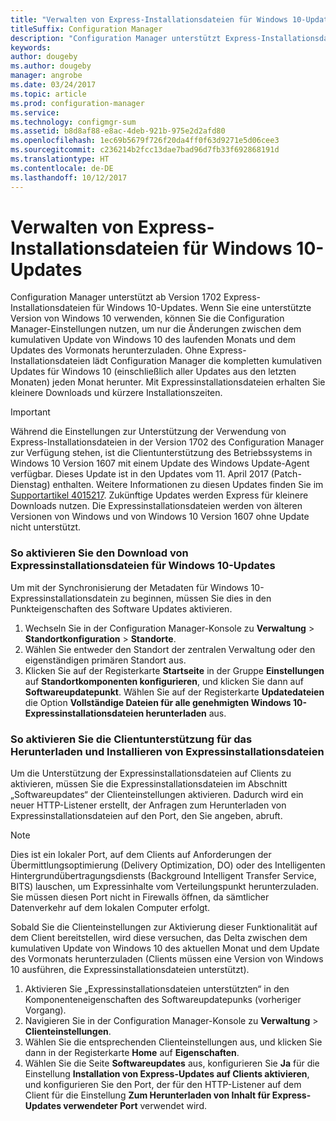 ```yaml
---
title: "Verwalten von Express-Installationsdateien für Windows 10-Updates"
titleSuffix: Configuration Manager
description: "Configuration Manager unterstützt Express-Installationsdateien für Windows 10, die kleinere Downloads und kürzere Installationszeiten für Clients bieten."
keywords: 
author: dougeby
ms.author: dougeby
manager: angrobe
ms.date: 03/24/2017
ms.topic: article
ms.prod: configuration-manager
ms.service: 
ms.technology: configmgr-sum
ms.assetid: b8d8af88-e8ac-4deb-921b-975e2d2afd80
ms.openlocfilehash: 1ec69b5679f726f20da4ff0f63d9271e5d06cee3
ms.sourcegitcommit: c236214b2fcc13dae7bad96d7fb33f692868191d
ms.translationtype: HT
ms.contentlocale: de-DE
ms.lasthandoff: 10/12/2017
---
```

# <a name="manage-express-installation-files-for-windows-10-updates"></a>Verwalten von Express-Installationsdateien für Windows 10-Updates
Configuration Manager unterstützt ab Version 1702 Express-Installationsdateien für Windows 10-Updates. Wenn Sie eine unterstützte Version von Windows 10 verwenden, können Sie die Configuration Manager-Einstellungen nutzen, um nur die Änderungen zwischen dem kumulativen Update von Windows 10 des laufenden Monats und dem Updates des Vormonats herunterzuladen. Ohne Express-Installationsdateien lädt Configuration Manager die kompletten kumulativen Updates für Windows 10 (einschließlich aller Updates aus den letzten Monaten) jeden Monat herunter. Mit Expressinstallationsdateien erhalten Sie kleinere Downloads und kürzere Installationszeiten.

> [!IMPORTANT]
> Während die Einstellungen zur Unterstützung der Verwendung von Express-Installationsdateien in der Version 1702 des Configuration Manager zur Verfügung stehen, ist die Clientunterstützung des Betriebssystems in Windows 10 Version 1607 mit einem Update des Windows Update-Agent verfügbar. Dieses Update ist in den Updates vom 11. April 2017 (Patch-Dienstag) enthalten. Weitere Informationen zu diesen Updates finden Sie im [Supportartikel 4015217](http://support.microsoft.com/kb/4015217). Zukünftige Updates werden Express für kleinere Downloads nutzen. Die Expressinstallationsdateien werden von älteren Versionen von Windows und von Windows 10 Version 1607 ohne Update nicht unterstützt.


### <a name="to-enable-the-download-of-express-installation-files-for-windows-10-updates"></a>So aktivieren Sie den Download von Expressinstallationsdateien für Windows 10-Updates
Um mit der Synchronisierung der Metadaten für Windows 10-Expressinstallationsdatein zu beginnen, müssen Sie dies in den Punkteigenschaften des Software Updates aktivieren.
1.  Wechseln Sie in der Configuration Manager-Konsole zu **Verwaltung** > **Standortkonfiguration** > **Standorte**.
2.  Wählen Sie entweder den Standort der zentralen Verwaltung oder den eigenständigen primären Standort aus.
3.  Klicken Sie auf der Registerkarte **Startseite** in der Gruppe **Einstellungen** auf **Standortkomponenten konfigurieren**, und klicken Sie dann auf **Softwareupdatepunkt**. Wählen Sie auf der Registerkarte **Updatedateien** die Option  **Vollständige Dateien für alle genehmigten Windows 10-Expressinstallationsdateien herunterladen** aus.

### <a name="to-enable-support-for-clients-to-download-and-install-express-installation-files"></a>So aktivieren Sie die Clientunterstützung für das Herunterladen und Installieren von Expressinstallationsdateien
Um die Unterstützung der Expressinstallationsdateien auf Clients zu aktivieren, müssen Sie die Expressinstallationsdateien im Abschnitt „Softwareupdates“ der Clienteinstellungen aktivieren. Dadurch wird ein neuer HTTP-Listener erstellt, der Anfragen zum Herunterladen von Expressinstallationsdateien auf den Port, den Sie angeben, abruft.

> [!NOTE]    
> Dies ist ein lokaler Port, auf dem Clients auf Anforderungen der Übermittlungsoptimierung (Delivery Optimization, DO) oder des Intelligenten Hintergrundübertragungsdiensts (Background Intelligent Transfer Service, BITS) lauschen, um Expressinhalte vom Verteilungspunkt herunterzuladen. Sie müssen diesen Port nicht in Firewalls öffnen, da sämtlicher Datenverkehr auf dem lokalen Computer erfolgt.

Sobald Sie die Clienteinstellungen zur Aktivierung dieser Funktionalität auf dem Client bereitstellen, wird diese versuchen, das Delta zwischen dem kumulativen Update von Windows 10 des aktuellen Monat und dem Update des Vormonats herunterzuladen (Clients müssen eine Version von Windows 10 ausführen, die Expressinstallationsdateien unterstützt).
1.  Aktivieren Sie „Expressinstallationsdateien unterstützten“ in den Komponenteneigenschaften des Softwareupdatepunks (vorheriger Vorgang).
2.  Navigieren Sie in der Configuration Manager-Konsole zu **Verwaltung** > **Clienteinstellungen**.
3.  Wählen Sie die entsprechenden Clienteinstellungen aus, und klicken Sie dann in der Registerkarte **Home** auf **Eigenschaften**.
4.  Wählen Sie die Seite **Softwareupdates** aus, konfigurieren Sie **Ja** für die Einstellung **Installation von Express-Updates auf Clients aktivieren**, und konfigurieren Sie den Port, der für den HTTP-Listener auf dem Client für die Einstellung **Zum Herunterladen von Inhalt für Express-Updates verwendeter Port** verwendet wird.
